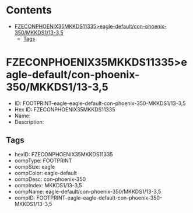 



Contents
========

* [FZECONPHOENIX35MKKDS11335>eagle-default/con-phoenix-350/MKKDS1/13-3,5](#fzeconphoenix35mkkds11335eagle-defaultcon-phoenix-350mkkds113-35)
	* [Tags](#tags)

# FZECONPHOENIX35MKKDS11335>eagle-default/con-phoenix-350/MKKDS1/13-3,5

- ID: FOOTPRINT-eagle-eagle-default-con-phoenix-350-MKKDS1/13-3,5
- Hex ID: FZECONPHOENIX35MKKDS11335
- Name: 
- Description: 

## Tags

- hexID: FZECONPHOENIX35MKKDS11335
- oompType: FOOTPRINT
- oompSize: eagle
- oompColor: eagle-default
- oompDesc: con-phoenix-350
- oompIndex: MKKDS1/13-3,5
- oompName: eagle-default/con-phoenix-350/MKKDS1/13-3,5
- oompID: FOOTPRINT-eagle-eagle-default-con-phoenix-350-MKKDS1/13-3,5
